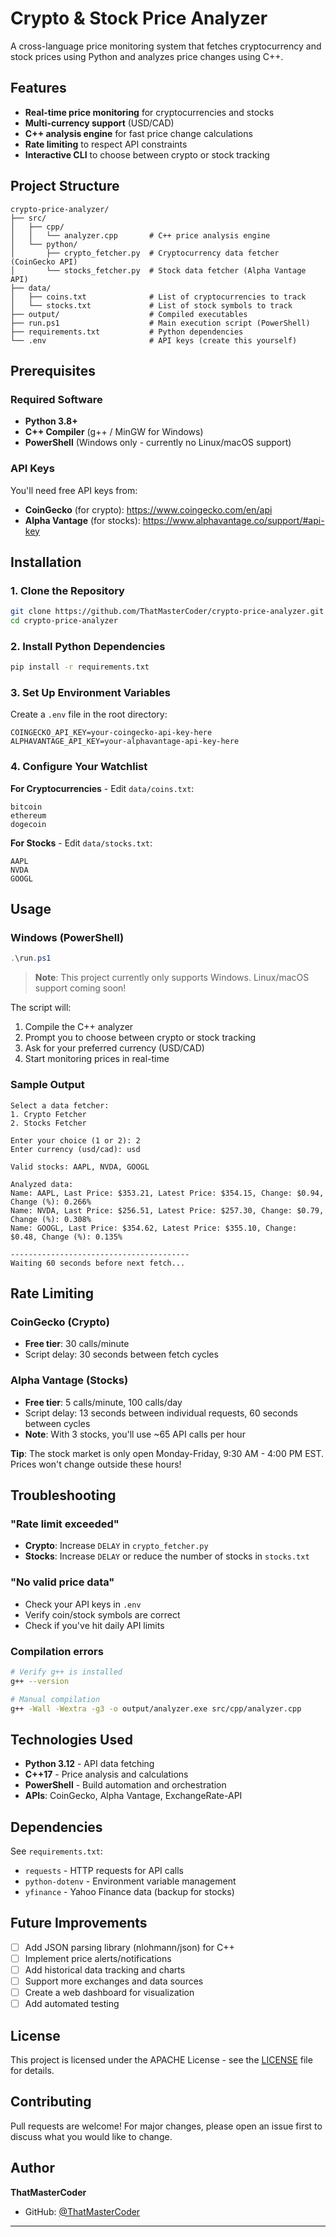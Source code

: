 # Crypto & Stock Price Analyzer

A cross-language price monitoring system that fetches cryptocurrency and stock prices using Python and analyzes price changes using C++.

## Features

- **Real-time price monitoring** for cryptocurrencies and stocks
- **Multi-currency support** (USD/CAD)
- **C++ analysis engine** for fast price change calculations
- **Rate limiting** to respect API constraints
- **Interactive CLI** to choose between crypto or stock tracking

## Project Structure

```
crypto-price-analyzer/
├── src/
│   ├── cpp/
│   │   └── analyzer.cpp       # C++ price analysis engine
│   └── python/
│       ├── crypto_fetcher.py  # Cryptocurrency data fetcher (CoinGecko API)
│       └── stocks_fetcher.py  # Stock data fetcher (Alpha Vantage API)
├── data/
│   ├── coins.txt              # List of cryptocurrencies to track
│   └── stocks.txt             # List of stock symbols to track
├── output/                    # Compiled executables
├── run.ps1                    # Main execution script (PowerShell)
├── requirements.txt           # Python dependencies
└── .env                       # API keys (create this yourself)
```

## Prerequisites

### Required Software
- **Python 3.8+** 
- **C++ Compiler** (g++ / MinGW for Windows)
- **PowerShell** (Windows only - currently no Linux/macOS support)

### API Keys
You'll need free API keys from:
- **CoinGecko** (for crypto): https://www.coingecko.com/en/api
- **Alpha Vantage** (for stocks): https://www.alphavantage.co/support/#api-key

## Installation

### 1. Clone the Repository
```bash
git clone https://github.com/ThatMasterCoder/crypto-price-analyzer.git
cd crypto-price-analyzer
```

### 2. Install Python Dependencies
```bash
pip install -r requirements.txt
```

### 3. Set Up Environment Variables
Create a `.env` file in the root directory:
```env
COINGECKO_API_KEY=your-coingecko-api-key-here
ALPHAVANTAGE_API_KEY=your-alphavantage-api-key-here
```

### 4. Configure Your Watchlist

**For Cryptocurrencies** - Edit `data/coins.txt`:
```
bitcoin
ethereum
dogecoin
```

**For Stocks** - Edit `data/stocks.txt`:
```
AAPL
NVDA
GOOGL
```

## Usage

### Windows (PowerShell)
```powershell
.\run.ps1
```

> **Note**: This project currently only supports Windows. Linux/macOS support coming soon!

The script will:
1. Compile the C++ analyzer
2. Prompt you to choose between crypto or stock tracking
3. Ask for your preferred currency (USD/CAD)
4. Start monitoring prices in real-time

### Sample Output
```
Select a data fetcher:
1. Crypto Fetcher
2. Stocks Fetcher

Enter your choice (1 or 2): 2
Enter currency (usd/cad): usd

Valid stocks: AAPL, NVDA, GOOGL

Analyzed data:
Name: AAPL, Last Price: $353.21, Latest Price: $354.15, Change: $0.94, Change (%): 0.266%
Name: NVDA, Last Price: $256.51, Latest Price: $257.30, Change: $0.79, Change (%): 0.308%
Name: GOOGL, Last Price: $354.62, Latest Price: $355.10, Change: $0.48, Change (%): 0.135%

----------------------------------------
Waiting 60 seconds before next fetch...
```

## Rate Limiting

### CoinGecko (Crypto)
- **Free tier**: 30 calls/minute
- Script delay: 30 seconds between fetch cycles

### Alpha Vantage (Stocks)
- **Free tier**: 5 calls/minute, 100 calls/day
- Script delay: 13 seconds between individual requests, 60 seconds between cycles
- **Note**: With 3 stocks, you'll use ~65 API calls per hour

**Tip**: The stock market is only open Monday-Friday, 9:30 AM - 4:00 PM EST. Prices won't change outside these hours!

## Troubleshooting

### "Rate limit exceeded"
- **Crypto**: Increase `DELAY` in `crypto_fetcher.py`
- **Stocks**: Increase `DELAY` or reduce the number of stocks in `stocks.txt`

### "No valid price data"
- Check your API keys in `.env`
- Verify coin/stock symbols are correct
- Check if you've hit daily API limits

### Compilation errors
```bash
# Verify g++ is installed
g++ --version

# Manual compilation
g++ -Wall -Wextra -g3 -o output/analyzer.exe src/cpp/analyzer.cpp
```

## Technologies Used

- **Python 3.12** - API data fetching
- **C++17** - Price analysis and calculations
- **PowerShell** - Build automation and orchestration
- **APIs**: CoinGecko, Alpha Vantage, ExchangeRate-API

## Dependencies

See `requirements.txt`:
- `requests` - HTTP requests for API calls
- `python-dotenv` - Environment variable management
- `yfinance` - Yahoo Finance data (backup for stocks)

## Future Improvements

- [ ] Add JSON parsing library (nlohmann/json) for C++
- [ ] Implement price alerts/notifications
- [ ] Add historical data tracking and charts
- [ ] Support more exchanges and data sources
- [ ] Create a web dashboard for visualization
- [ ] Add automated testing

## License

This project is licensed under the APACHE License - see the [LICENSE](LICENSE) file for details.

## Contributing

Pull requests are welcome! For major changes, please open an issue first to discuss what you would like to change.

## Author

**ThatMasterCoder**
- GitHub: [@ThatMasterCoder](https://github.com/ThatMasterCoder)

---

